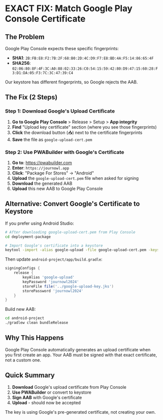 # EXACT FIX: Match Google Play Console Certificate

## The Problem
Google Play Console expects these specific fingerprints:
- **SHA1**: `2B:FB:E8:F2:7B:2F:68:B0:2D:4C:D9:F7:E8:BD:4A:F5:14:86:65:4F`
- **SHA256**: `02:06:80:8F:4F:3C:A0:88:02:33:26:C0:54:15:59:42:80:D9:47:15:60:28:F3:D1:DA:05:F3:7C:3C:47:39:C4`

Our keystore has different fingerprints, so Google rejects the AAB.

## The Fix (2 Steps)

### Step 1: Download Google's Upload Certificate
1. **Go to Google Play Console** > Release > Setup > **App integrity**
2. **Find** "Upload key certificate" section (where you see those fingerprints)
3. **Click** the download button (📥) next to the certificate fingerprints
4. **Save** the file as `google-upload-cert.pem`

### Step 2: Use PWABuilder with Google's Certificate
1. **Go to**: https://pwabuilder.com
2. **Enter**: `https://journowl.app`
3. **Click**: "Package For Stores" → "Android"
4. **Upload** the `google-upload-cert.pem` file when asked for signing
5. **Download** the generated AAB
6. **Upload** this new AAB to Google Play Console

## Alternative: Convert Google's Certificate to Keystore

If you prefer using Android Studio:

```bash
# After downloading google-upload-cert.pem from Play Console
cd deployment-package

# Import Google's certificate into a keystore
keytool -import -alias google-upload -file google-upload-cert.pem -keystore google-upload-key.jks -storepass journowl2024
```

Then update `android-project/app/build.gradle`:
```gradle
signingConfigs {
    release {
        keyAlias 'google-upload'
        keyPassword 'journowl2024'
        storeFile file('../google-upload-key.jks')
        storePassword 'journowl2024'
    }
}
```

Build new AAB:
```bash
cd android-project
./gradlew clean bundleRelease
```

## Why This Happens
Google Play Console automatically generates an upload certificate when you first create an app. Your AAB must be signed with that exact certificate, not a custom one.

## Quick Summary
1. **Download** Google's upload certificate from Play Console
2. **Use PWABuilder** or convert to keystore
3. **Sign AAB** with Google's certificate  
4. **Upload** - should now be accepted

The key is using Google's pre-generated certificate, not creating your own.
